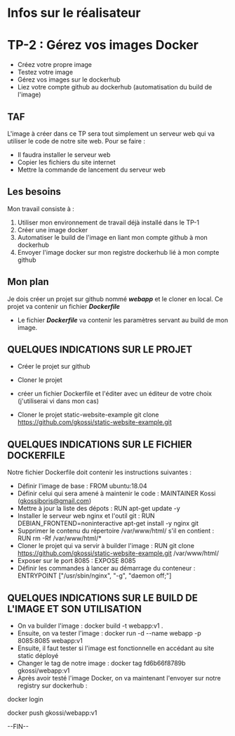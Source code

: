 # Infos sur le réalisateur

# TP-2 : Gérez vos images Docker
- Créez votre propre image
- Testez votre image
- Gérez vos images sur le dockerhub
- Liez votre compte github au dockerhub (automatisation du build de l'image)

## TAF
L'image à créer dans ce TP sera tout simplement un serveur web qui va utiliser le code de notre site web.
Pour se faire :
- Il faudra installer le serveur web
- Copier les fichiers du site internet
- Mettre la commande de lancement du serveur web

## Les besoins
Mon travail consiste à :
1) Utiliser mon environnement de travail déjà installé dans le TP-1
2) Créer une image docker
3) Automatiser le build de l'image en liant mon compte github à mon dockerhub
4) Envoyer l'image docker sur mon registre dockerhub lié à mon compte github

## Mon plan
Je dois créer un projet sur github nommé ***webapp*** et le cloner en local. Ce projet va contenir un fichier ***Dockerfile***

- Le fichier ***Dockerfile*** va contenir les paramètres servant au build de mon image.

## QUELQUES INDICATIONS SUR LE PROJET
- Créer le projet sur github
- Cloner le projet 
- créer un fichier Dockerfile et l'éditer avec un éditeur de votre choix (j'utiliserai vi dans mon cas)

- Cloner le projet static-website-example
git clone https://github.com/gkossi/static-website-example.git

## QUELQUES INDICATIONS SUR LE FICHIER DOCKERFILE
Notre fichier Dockerfile doit contenir les instructions suivantes :
- Définir l'image de base : FROM ubuntu:18.04
- Définir celui qui sera amené à maintenir le code : MAINTAINER Kossi (gkossiboris@gmail.com)
- Mettre à jour la liste des dépots : RUN apt-get update -y
- Installer le serveur web nginx et l'outil git : RUN DEBIAN_FRONTEND=noninteractive apt-get install -y nginx git
- Supprimer le contenu du répertoire /var/www/html/ s'il en contient : RUN rm -Rf /var/www/html/*
- Cloner le projet qui va servir à builder l'image : RUN git clone https://github.com/gkossi/static-website-example.git /var/www/html/
- Exposer sur le port 8085 : EXPOSE 8085
- Définir les commandes à lancer au démarrage du conteneur : ENTRYPOINT ["/usr/sbin/nginx", "-g", "daemon off;"]

## QUELQUES INDICATIONS SUR LE BUILD DE L'IMAGE ET SON UTILISATION
- On va builder l'image : docker build -t webapp:v1 .
- Ensuite, on va tester l'image : docker run -d --name webapp -p 8085:8085 webapp:v1
- Ensuite, il faut tester si l'image est fonctionnelle en accédant au site static déployé
- Changer le tag de notre image : docker tag fd6b66f8789b gkossi/webapp:v1
- Après avoir testé l'image Docker, on va maintenant l'envoyer sur notre registry sur dockerhub :

docker login

docker push gkossi/webapp:v1

--FIN--